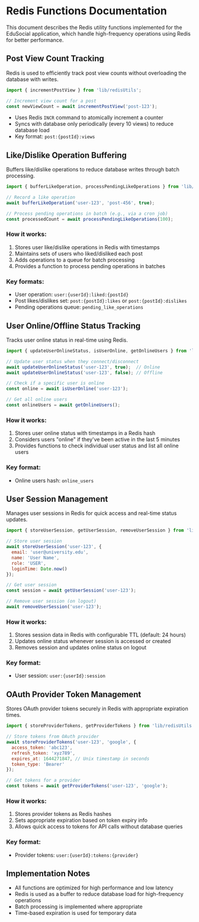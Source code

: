 # Redis Functions Documentation

This document describes the Redis utility functions implemented for the EduSocial application, which handle high-frequency operations using Redis for better performance.

## Post View Count Tracking

Redis is used to efficiently track post view counts without overloading the database with writes.

```js
import { incrementPostView } from 'lib/redisUtils';

// Increment view count for a post
const newViewCount = await incrementPostView('post-123');
```

- Uses Redis `INCR` command to atomically increment a counter
- Syncs with database only periodically (every 10 views) to reduce database load
- Key format: `post:{postId}:views`

## Like/Dislike Operation Buffering

Buffers like/dislike operations to reduce database writes through batch processing.

```js
import { bufferLikeOperation, processPendingLikeOperations } from 'lib/redisUtils';

// Record a like operation
await bufferLikeOperation('user-123', 'post-456', true);

// Process pending operations in batch (e.g., via a cron job)
const processedCount = await processPendingLikeOperations(100);
```

### How it works:

1. Stores user like/dislike operations in Redis with timestamps
2. Maintains sets of users who liked/disliked each post
3. Adds operations to a queue for batch processing
4. Provides a function to process pending operations in batches

### Key formats:
- User operation: `user:{userId}:liked:{postId}`
- Post likes/dislikes set: `post:{postId}:likes` or `post:{postId}:dislikes`
- Pending operations queue: `pending_like_operations`

## User Online/Offline Status Tracking

Tracks user online status in real-time using Redis.

```js
import { updateUserOnlineStatus, isUserOnline, getOnlineUsers } from 'lib/redisUtils';

// Update user status when they connect/disconnect
await updateUserOnlineStatus('user-123', true);  // Online
await updateUserOnlineStatus('user-123', false); // Offline

// Check if a specific user is online
const online = await isUserOnline('user-123');

// Get all online users
const onlineUsers = await getOnlineUsers();
```

### How it works:

1. Stores user online status with timestamps in a Redis hash
2. Considers users "online" if they've been active in the last 5 minutes
3. Provides functions to check individual user status and list all online users

### Key format:
- Online users hash: `online_users`

## User Session Management

Manages user sessions in Redis for quick access and real-time status updates.

```js
import { storeUserSession, getUserSession, removeUserSession } from 'lib/redisUtils';

// Store user session
await storeUserSession('user-123', { 
  email: 'user@university.edu',
  name: 'User Name',
  role: 'USER',
  loginTime: Date.now()
});

// Get user session
const session = await getUserSession('user-123');

// Remove user session (on logout)
await removeUserSession('user-123');
```

### How it works:

1. Stores session data in Redis with configurable TTL (default: 24 hours)
2. Updates online status whenever session is accessed or created
3. Removes session and updates online status on logout

### Key format:
- User session: `user:{userId}:session`

## OAuth Provider Token Management

Stores OAuth provider tokens securely in Redis with appropriate expiration times.

```js
import { storeProviderTokens, getProviderTokens } from 'lib/redisUtils';

// Store tokens from OAuth provider
await storeProviderTokens('user-123', 'google', {
  access_token: 'abc123',
  refresh_token: 'xyz789',
  expires_at: 1644271847, // Unix timestamp in seconds
  token_type: 'Bearer'
});

// Get tokens for a provider
const tokens = await getProviderTokens('user-123', 'google');
```

### How it works:

1. Stores provider tokens as Redis hashes
2. Sets appropriate expiration based on token expiry info
3. Allows quick access to tokens for API calls without database queries

### Key format:
- Provider tokens: `user:{userId}:tokens:{provider}`

## Implementation Notes

- All functions are optimized for high performance and low latency
- Redis is used as a buffer to reduce database load for high-frequency operations
- Batch processing is implemented where appropriate
- Time-based expiration is used for temporary data 